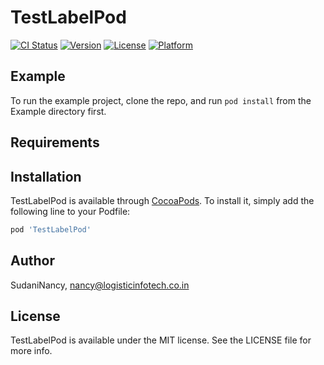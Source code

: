 # TestLabelPod

[![CI Status](https://img.shields.io/travis/SudaniNancy/TestLabelPod.svg?style=flat)](https://travis-ci.org/SudaniNancy/TestLabelPod)
[![Version](https://img.shields.io/cocoapods/v/TestLabelPod.svg?style=flat)](https://cocoapods.org/pods/TestLabelPod)
[![License](https://img.shields.io/cocoapods/l/TestLabelPod.svg?style=flat)](https://cocoapods.org/pods/TestLabelPod)
[![Platform](https://img.shields.io/cocoapods/p/TestLabelPod.svg?style=flat)](https://cocoapods.org/pods/TestLabelPod)

## Example

To run the example project, clone the repo, and run `pod install` from the Example directory first.

## Requirements

## Installation

TestLabelPod is available through [CocoaPods](https://cocoapods.org). To install
it, simply add the following line to your Podfile:

```ruby
pod 'TestLabelPod'
```

## Author

SudaniNancy, nancy@logisticinfotech.co.in

## License

TestLabelPod is available under the MIT license. See the LICENSE file for more info.
